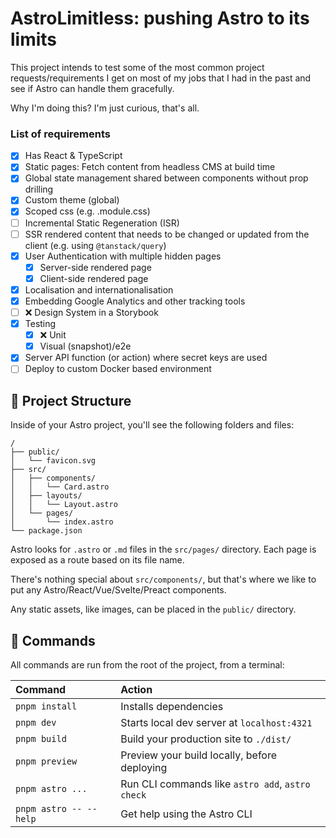# AstroLimitless: pushing Astro to its limits

This project intends to test some of the most common project requests/requirements I get on most of my jobs that I had in the past and see if Astro can handle them gracefully.

Why I'm doing this? I'm just curious, that's all.

### List of requirements

- [x] Has React & TypeScript
- [x] Static pages: Fetch content from headless CMS at build time
- [x] Global state management shared between components without prop drilling
- [x] Custom theme (global)
- [x] Scoped css (e.g. .module.css)
- [ ] Incremental Static Regeneration (ISR)
- [ ] SSR rendered content that needs to be changed or updated from the client (e.g. using `@tanstack/query`)
- [x] User Authentication with multiple hidden pages
    - [x] Server-side rendered page
    - [x] Client-side rendered page
- [x] Localisation and internationalisation
- [x] Embedding Google Analytics and other tracking tools
- [ ] ❌ Design System in a Storybook
- [x] Testing
    - [x] ❌ Unit
    - [x] Visual (snapshot)/e2e
- [x] Server API function (or action) where secret keys are used
- [ ] Deploy to custom Docker based environment

## 🚀 Project Structure

Inside of your Astro project, you'll see the following folders and files:

```text
/
├── public/
│   └── favicon.svg
├── src/
│   ├── components/
│   │   └── Card.astro
│   ├── layouts/
│   │   └── Layout.astro
│   └── pages/
│       └── index.astro
└── package.json
```

Astro looks for `.astro` or `.md` files in the `src/pages/` directory. Each page is exposed as a route based on its file name.

There's nothing special about `src/components/`, but that's where we like to put any Astro/React/Vue/Svelte/Preact components.

Any static assets, like images, can be placed in the `public/` directory.

## 🧞 Commands

All commands are run from the root of the project, from a terminal:

| Command                   | Action                                           |
| :------------------------ | :----------------------------------------------- |
| `pnpm install`             | Installs dependencies                            |
| `pnpm dev`             | Starts local dev server at `localhost:4321`      |
| `pnpm build`           | Build your production site to `./dist/`          |
| `pnpm preview`         | Preview your build locally, before deploying     |
| `pnpm astro ...`       | Run CLI commands like `astro add`, `astro check` |
| `pnpm astro -- --help` | Get help using the Astro CLI                     |
